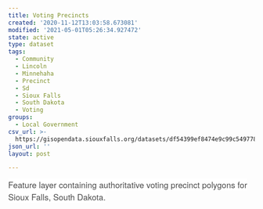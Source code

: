 ```yaml
---
title: Voting Precincts
created: '2020-11-12T13:03:58.673081'
modified: '2021-05-01T05:26:34.927472'
state: active
type: dataset
tags:
  - Community
  - Lincoln
  - Minnehaha
  - Precinct
  - Sd
  - Sioux Falls
  - South Dakota
  - Voting
groups:
  - Local Government
csv_url: >-
  https://gisopendata.siouxfalls.org/datasets/df54399ef8474e9c99c54977831aa9a6_7.csv?outSR=%7B%22latestWkid%22%3A32164%2C%22wkid%22%3A32164%7D
json_url: ''
layout: post

---
```

<span style='color: rgb(76, 76, 76); font-family: &quot;Avenir Next W01&quot;, &quot;Avenir Next W00&quot;, &quot;Avenir Next&quot;, Avenir, &quot;Helvetica Neue&quot;, sans-serif; font-size: 17px; font-style: normal; font-variant-ligatures: normal; font-variant-caps: normal; font-weight: 400; letter-spacing: normal; orphans: 2; text-align: start; text-indent: 0px; text-transform: none; white-space: normal; widows: 2; word-spacing: 0px; -webkit-text-stroke-width: 0px; background-color: rgb(255, 255, 255); text-decoration-style: initial; text-decoration-color: initial; display: inline !important; float: none;'>Feature layer containing authoritative voting precinct polygons for Sioux Falls, South Dakota.</span>
